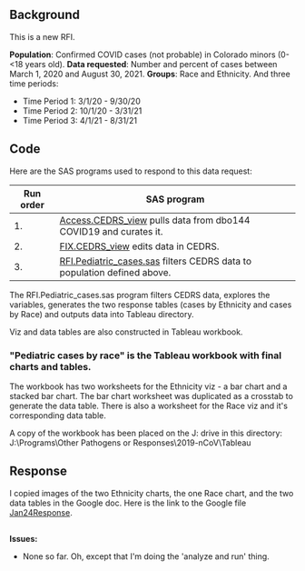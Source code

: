 ## Background 
This is a new RFI.

**Population**:  Confirmed COVID cases (not probable) in Colorado minors (0-<18 years old).   **Data requested**: Number and percent of cases between March 1, 2020 and August 30, 2021. **Groups**: Race and Ethnicity. And three time periods:
* Time Period 1:   3/1/20 - 9/30/20
* Time Period 2:  10/1/20 - 3/31/21
* Time Period 3:   4/1/21 - 8/31/21


## Code
Here are the SAS programs used to respond to this data request:

|Run order|SAS program|
|---------|-----------|
|1.|[Access.CEDRS_view](../0.Universal/SAS%20code/Access.CEDRS_view.sas) pulls data from dbo144 COVID19 and curates it.|
|2.|[FIX.CEDRS_view](../0.Universal/SAS%20code/Fix.CEDRS_view.sas) edits data in CEDRS.|
|3.|[RFI.Pediatric_cases.sas](./SAS/RFI.Pediatric_cases.sas) filters CEDRS data to population defined above.|

The RFI.Pediatric_cases.sas program filters CEDRS data, explores the variables, generates the two response tables (cases by Ethnicity and cases by Race) and outputs data into Tableau directory.

Viz and data tables are also constructed in Tableau workbook.

### "Pediatric cases by race" is the Tableau workbook with final charts and tables.
The workbook has two worksheets for the Ethnicity viz - a bar chart and a stacked bar chart. The bar chart worksheet was duplicated as a crosstab to generate the data table. There is also a worksheet for the Race viz and it's corresponding data table.

A copy of the workbook has been placed on the J: drive in this directory: J:\Programs\Other Pathogens or Responses\2019-nCoV\Tableau

## Response
I copied images of the two Ethnicity charts, the one Race chart, and the two data tables in the Google doc. Here is the link to the Google file [Jan24Response](https://docs.google.com/document/d/1Lqd1g-cuRHGaXNH4M19b8MaWCwmI1ue9H2m0DCzFQBU/edit#heading=h.vo6r01jlzrtw).  


##
**Issues:**

* None so far. Oh, except that I'm doing the 'analyze and run' thing.




